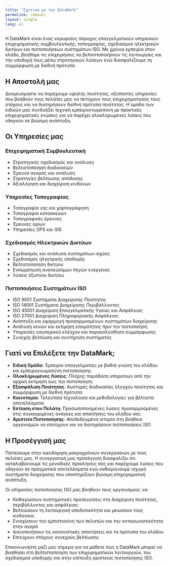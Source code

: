 ```yaml
---
title: "Σχετικά με την DataMark"
permalink: /about/
layout: single
lang: el
---
```


<div class="page__content">

Η DataMark είναι ένας κορυφαίος πάροχος επαγγελματικών υπηρεσιών επιχειρηματικής συμβουλευτικής, τοπογραφίας, σχεδιασμού ηλεκτρικών δικτύων και πιστοποιήσεων συστημάτων ISO. Με χρόνια εμπειρία στον κλάδο, βοηθάμε τις επιχειρήσεις να βελτιστοποιήσουν τις λειτουργίες και την υποδομή τους μέσω στρατηγικών λύσεων ενώ διασφαλίζουμε τη συμμόρφωση με διεθνή πρότυπα.

<div class="mission-section">

## Η Αποστολή μας

Δεσμευόμαστε να παρέχουμε υψηλής ποιότητας, αξιόπιστες υπηρεσίες που βοηθούν τους πελάτες μας να πετύχουν τους επιχειρηματικούς τους στόχους και να διατηρήσουν διεθνή πρότυπα ποιότητας. Η ομάδα των ειδικών μας συνδυάζει τεχνική εμπειρογνωμοσύνη με πρακτικές επιχειρηματικές γνώσεις για να παρέχει ολοκληρωμένες λύσεις που οδηγούν σε βιώσιμη ανάπτυξη.

</div>

## Οι Υπηρεσίες μας

<div class="service-section">

### Επιχειρηματική Συμβουλευτική
- Στρατηγικός σχεδιασμός και ανάλυση
- Βελτιστοποίηση διαδικασιών
- Έρευνα αγοράς και ανάλυση
- Στρατηγίες βελτίωσης απόδοσης
- Αξιολόγηση και διαχείριση κινδύνων

</div>

<div class="service-section">

### Υπηρεσίες Τοπογραφίας
- Τοπογραφία γης και χαρτογράφηση
- Τοπογραφία κατασκευών
- Τοπογραφικές έρευνες
- Έρευνες ορίων
- Υπηρεσίες GPS και GIS

</div>

<div class="service-section">

### Σχεδιασμός Ηλεκτρικών Δικτύων
- Σχεδιασμός και ανάλυση συστημάτων ισχύος
- Σχεδιασμός ηλεκτρικής υποδομής
- Βελτιστοποίηση δικτύου
- Ενσωμάτωση ανανεώσιμων πηγών ενέργειας
- Λύσεις έξυπνου δικτύου

</div>

<div class="service-section">

### Πιστοποιήσεις Συστημάτων ISO
- ISO 9001 Συστήματα Διαχείρισης Ποιότητας
- ISO 14001 Συστήματα Διαχείρισης Περιβάλλοντος
- ISO 45001 Διαχείριση Επαγγελματικής Υγείας και Ασφάλειας
- ISO 27001 Διαχείριση Πληροφοριακής Ασφάλειας
- Ανάπτυξη και εφαρμογή προσαρμοσμένων συστημάτων διαχείρισης
- Ανάλυση κενών και εκτίμηση ετοιμότητας πριν την πιστοποίηση
- Υπηρεσίες εσωτερικού ελέγχου και παρακολούθηση συμμόρφωσης
- Συνεχής βελτίωση και συντήρηση συστήματος

</div>

<div class="why-choose-section">

## Γιατί να Επιλέξετε την DataMark;

<ul>
<li><strong>Ειδική Ομάδα</strong>: Έμπειροι επαγγελματίες με βαθιά γνώση του κλάδου και εμπειρογνωμοσύνη πιστοποίησης</li>
<li><strong>Ολοκληρωμένες Λύσεις</strong>: Πλήρης παράδοση υπηρεσιών από την αρχική εκτίμηση έως την πιστοποίηση</li>
<li><strong>Εξασφάλιση Ποιότητας</strong>: Αυστηρές διαδικασίες έλεγχου ποιότητας και συμμόρφωση με διεθνή πρότυπα</li>
<li><strong>Καινοτομία</strong>: Τελευταία τεχνολογία και μεθοδολογίες για βέλτιστα αποτελέσματα</li>
<li><strong>Εστίαση στον Πελάτη</strong>: Προσωποποιημένες λύσεις προσαρμοσμένες στις συγκεκριμένες ανάγκες και απαιτήσεις του κλάδου σας</li>
<li><strong>Αριστεία Πιστοποίησης</strong>: Αποδεδειγμένη ιστορία στη βοήθεια οργανισμών να επιτύχουν και να διατηρήσουν πιστοποιήσεις ISO</li>
</ul>

</div>

<div class="mission-section">

## Η Προσέγγισή μας

Πιστεύουμε στην οικοδόμηση μακροχρόνιων συνεργασιών με τους πελάτες μας. Η συνεργατική μας προσέγγιση διασφαλίζει ότι καταλαβαίνουμε τις μοναδικές προκλήσεις σας και παρέχουμε λύσεις που οδηγούν σε πραγματικά αποτελέσματα ενώ καθιερώνουμε ισχυρά συστήματα διαχείρισης που υποστηρίζουν βιώσιμη επιχειρηματική ανάπτυξη.

Οι υπηρεσίες πιστοποίησης ISO μας βοηθούν τους οργανισμούς να:
- Καθιερώσουν συστηματικές προσεγγίσεις στη διαχείριση ποιότητας, περιβάλλοντος και ασφάλειας
- Βελτιώσουν τη λειτουργική αποδοτικότητα και μειώσουν τους κινδύνους
- Ενισχύσουν την εμπιστοσύνη των πελατών και την ανταγωνιστικότητα στην αγορά
- Ικανοποιήσουν τις κανονιστικές απαιτήσεις και τα πρότυπα του κλάδου
- Επιτύχουν στόχους συνεχούς βελτίωσης

</div>

Επικοινωνήστε μαζί μας σήμερα για να μάθετε πώς η DataMark μπορεί να βοηθήσει στη βελτιστοποίηση των επιχειρηματικών λειτουργιών, του σχεδιασμού υποδομής και στην επίτευξη αριστείας πιστοποίησης ISO.

</div> 